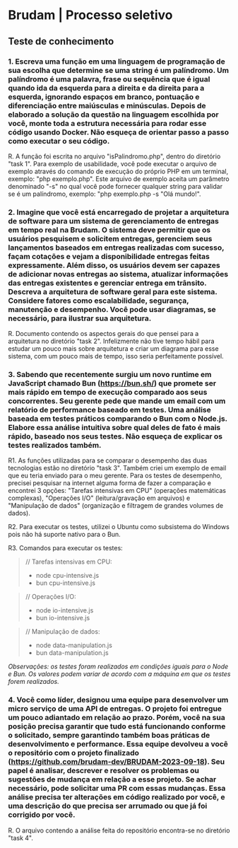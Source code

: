 # Brudam | Processo seletivo

## Teste de conhecimento

### 1. Escreva uma função em uma linguagem de programação de sua escolha que determine se uma string é um palíndromo. Um palíndromo é uma palavra, frase ou sequência que é igual quando ida da esquerda para a direita e da direita para a esquerda, ignorando espaços em branco, pontuação e diferenciação entre maiúsculas e minúsculas. Depois de elaborado a solução da questão na linguagem escolhida por você, monte toda a estrutura necessária para rodar esse código usando Docker. Não esqueça de orientar passo a passo como executar o seu código.

R. A função foi escrita no arquivo "isPalindromo.php", dentro do diretório "task 1". Para exemplo de usabilidade, você pode executar o arquivo de exemplo através do comando de execução do próprio PHP em um terminal, exemplo: "php exemplo.php". Este arquivo de exemplo aceita um parâmetro denominado "-s" no qual você pode fornecer qualquer string para validar se é um palíndromo, exemplo: "php exemplo.php -s "Olá mundo!".

### 2. Imagine que você está encarregado de projetar a arquitetura de software para um sistema de gerenciamento de entregas em tempo real na Brudam. O sistema deve permitir que os usuários pesquisem e solicitem entregas, gerenciem seus lançamentos baseados em entregas realizadas com sucesso, façam cotações e vejam a disponibilidade entregas feitas expressamente. Além disso, os usuários devem ser capazes de adicionar novas entregas ao sistema, atualizar informações das entregas existentes e gerenciar entrega em trânsito. Descreva a arquitetura de software geral para este sistema. Considere fatores como escalabilidade, segurança, manutenção e desempenho. Você pode usar diagramas, se necessário, para ilustrar sua arquitetura.

R. Documento contendo os aspectos gerais do que pensei para a arquitetura no diretório "task 2". Infelizmente não tive tempo hábil para estudar um pouco mais sobre arquitetura e criar um diagrama para esse sistema, com um pouco mais de tempo, isso seria perfeitamente possível.

### 3. Sabendo que recentemente surgiu um novo runtime em JavaScript chamado Bun (https://bun.sh/) que promete ser mais rápido em tempo de execução comparado aos seus concorrentes. Seu gerente pede que mande um email com um relatório de performance baseado em testes. Uma análise baseada em testes práticos comparando o Bun com o Node.js. Elabore essa análise intuitiva sobre qual deles de fato é mais rápido, baseado nos seus testes. Não esqueça de explicar os testes realizados também.

R1. As funções utilizadas para se comparar o desempenho das duas tecnologias estão no diretório "task 3". Também criei um exemplo de email que eu teria enviado para o meu gerente. Para os testes de desempenho, precisei pesquisar na internet alguma forma de fazer a comparação e encontrei 3 opções: "Tarefas intensivas em CPU" (operações matemáticas complexas), "Operações I/O" (leitura/gravação em arquivos) e "Manipulação de dados" (organização e filtragem de grandes volumes de dados).

R2. Para executar os testes, utilizei o Ubuntu como subsistema do Windows pois não há suporte nativo para o Bun.

R3. Comandos para executar os testes:

> // Tarefas intensivas em CPU:
>
> - node cpu-intensive.js
> - bun cpu-intensive.js

> // Operações I/O:
>
> - node io-intensive.js
> - bun io-intensive.js

> // Manipulação de dados:
>
> - node data-manipulation.js
> - bun data-manipulation.js

*Observações: os testes foram realizados em condições iguais para o Node e Bun. Os valores podem variar de acordo com a máquina em que os testes forem realizados.*

### 4. Você como líder, designou uma equipe para desenvolver um micro serviço de uma API de entregas. O projeto foi entregue um pouco adiantado em relação ao prazo. Porém, você na sua posição precisa garantir que tudo está funcionando conforme o solicitado, sempre garantindo também boas práticas de desenvolvimento e performance. Essa equipe devolveu a você o repositório com o projeto finalizado (https://github.com/brudam-dev/BRUDAM-2023-09-18). Seu papel é analisar, descrever e resolver os problemas ou sugestões de mudança em relação a esse projeto. Se achar necessário, pode solicitar uma PR com essas mudanças. Essa análise precisa ter alterações em código realizado por você, e uma descrição do que precisa ser arrumado ou que já foi corrigido por você.

R. O arquivo contendo a análise feita do repositório encontra-se no diretório "task 4".